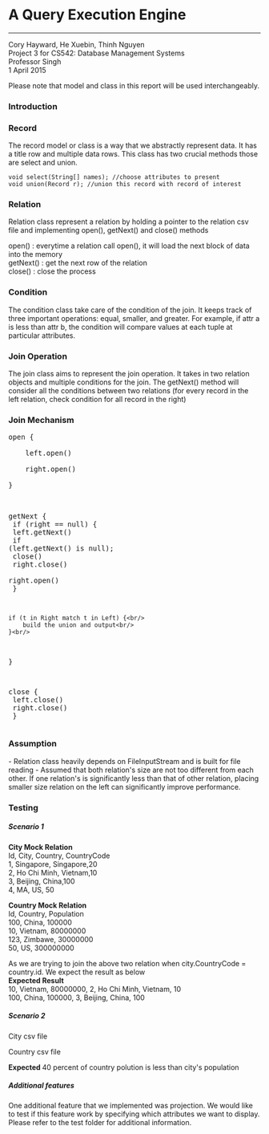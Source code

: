 <h1>A Query Execution Engine</h1>
<hr/>
<p>
Cory Hayward, He Xuebin, Thinh Nguyen <br/>
Project 3 for CS542: Database Management Systems <br/>
Professor Singh <br/>
1 April 2015
</p>

Please note that model and class in this report will be used interchangeably.

<h3> Introduction </h3>

<h3> Record </h3>
<p>
	The record model or class is a way that we abstractly represent data. It has a title row and multiple data rows. This class has two crucial methods those are select and union.
	
	void select(String[] names); //choose attributes to present
	void union(Record r); //union this record with record of interest

</p>
<h3> Relation </h3>
<p>
	Relation class represent a relation by holding a pointer to the relation csv file and implementing open(), getNext() and close() methods
</p>

<p>
	open() : everytime a relation call open(), it will load the next block of data into the memory <br/>
	getNext() : get the next row of the relation <br/>
	close() : close the process <br/>
</p>
<h3> Condition </h3>
<p>
The condition class take care of the condition of the join. It keeps track of three important operations: equal, smaller, and greater. For example, if attr a is less than attr b, the condition will compare values at each tuple at particular attributes.
<p>
<h3> Join Operation</h3>
<p>
The join class aims to represent the join operation. It takes in two relation objects and multiple conditions for the join. The getNext() method will consider all the conditions between two relations (for every record in the left relation, check condition for all record in the right)
</p>
<h3> Join Mechanism</h3>
<pre>
open { <br/>
	left.open() <br/>
	right.open() <br/>
} <br/>


getNext { <br/>
	if (right == null) {<br/>
		left.getNext() <br/>
		if (left.getNext() is null);<br/>
			close()<br/>
		right.close()<br/>
		right.open()<br/>
	}<br/>
	
	if (t in Right match t in Left) {<br/>
		build the union and output<br/>
	}<br/>
	
}<br/>

close {<br/>
	left.close()<br/>
	right.close()<br/>
}
</pre>

<h3> Assumption </h3>
- Relation class heavily depends on FileInputStream and is built for file reading
- Assumed that both relation's size are not too different from each other. If one relation's is significantly less than that of other relation, placing smaller size relation on the left can significantly improve performance.

<h3> Testing </h3>
<h5> Scenario 1 </h5>
<p>
<strong>City Mock Relation</strong> <br/>
Id, City, Country, CountryCode<br/>
1, Singapore, Singapore,20<br/>
2, Ho Chi Minh, Vietnam,10<br/>
3, Beijing, China,100<br/>
4, MA, US, 50<br/>
</p>

<p>
<strong>Country Mock Relation</strong> <br/>
Id, Country, Population <br/>
100, China, 100000 <br/>
10, Vietnam, 80000000 <br/>
123, Zimbawe, 30000000 <br/>
50, US, 300000000 <br/>
</p>

<p>
As we are trying to join the above two relation when city.CountryCode = country.id. We expect the result as below <br/>
<strong> Expected Result </strong> <br/>
10, Vietnam, 80000000, 2, Ho Chi Minh, Vietnam, 10 <br/>
100, China, 100000, 3, Beijing, China, 100
</p>

<h5> Scenario 2 </h5>
<p> City csv file </p>
<p> Country csv file </p>
<p> 
	<strong>Expected </strong>
	40 percent of country polution is less than city's population
</p>

<h5> Additional features </h5>
<p>
One additional feature that we implemented was projection. We would like to test if this feature work by specifying which attributes we want to display. Please refer to the test folder for additional information.
</p>
